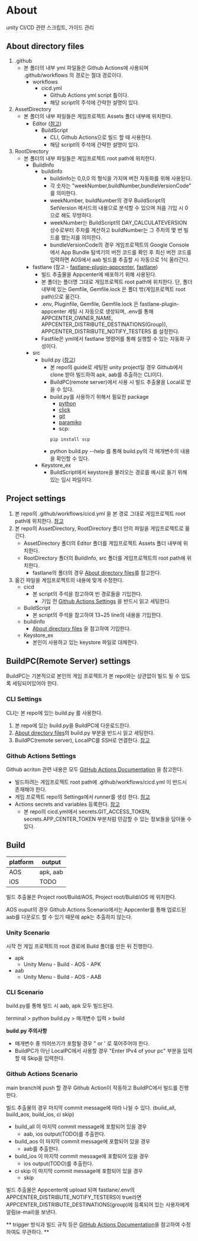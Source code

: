 # About

unity CI/CD 관련 스크립트, 가이드 관리

## About directory files

1. .github
   - 본 폴더의 내부 yml 파일들은 Github Actions에 사용되며 .github/workflows 의 경로는 절대 경로이다.
     - workflows
       - cicd.yml
         - Github Actions yml script 틀이다.
         - 해당 script의 주석에 간략한 설명이 있다.
2. AssetDirectory
   - 본 폴더의 내부 파일들은 게임프로젝트 Assets 폴더 내부에 위치한다.
     - Editor ([참고](https://docs.unity3d.com/Manual/SpecialFolders.html))
       - BuildScript
         - CLI, Github Actions으로 빌드 할 때 사용한다.
         - 해당 script의 주석에 간략한 설명이 있다.
3. RootDirectory
   - 본 폴더의 내부 파일들은 게임프로젝트 root path에 위치한다.
     - BuildInfo
       - buildinfo
         - buildinfo는 0,0,0 의 형식을 가지며 버전 자동화를 위해 사용된다.
         - 각 숫자는 "weekNumber,buildNumber,bundleVersionCode" 를 의미한다.
         - weekNumber, buildNumber의 경우 BuildScript의 SetVersion 메서드의 내용으로 분석할 수 있으며 처음 기입 시 0으로 해도 무방하다.
         - weekNumber는 BuildScript의 DAY_CALCULATEVERSION 상수로부터 주차를 계산하고 buildNumber는 그 주차의 몇 번 빌드를 했는지를 의미한다.
         - bundleVersionCode의 경우 게임프로젝트의 Google Console에서 App Bundle 탐색기의 버전 코드를 확인 후 최신 버전 코드를 입력하면 AOS에서 aab 빌드를 추출할 시 자동으로 1식 올라간다.
     - fastlane (참고 - [fastlane-plugin-appcenter](https://github.com/microsoft/fastlane-plugin-appcenter), [fastlane](https://docs.fastlane.tools/))
       - 빌드 추출물을 Appcenter에 배포하기 위해 사용된다.
       - 본 폴더는 폴더명 그대로 게임프로젝트 root path에 위치한다. 단, 폴더 내부에 있는 Gemfile, Gemfile.lock 은 폴더 밖(게임프로젝트 root path)으로 옮긴다.
       - .env, Pluginfile, Gemfile, Gemfile.lock 은 fastlane-plugin-appcenter 세팅 시 자동으로 생성되며, .env를 통해 APPCENTER_OWNER_NAME, APPCENTER_DISTRIBUTE_DESTINATIONS(Group)), APPCENTER_DISTRIBUTE_NOTIFY_TESTERS 를 설정한다. 
       - Fastfile은 yml에서 fastlane 명령어를 통해 실행할 수 있는 자동화 구성이다.
     - src
       - build.py ([참고](https://docs.unity3d.com/kr/2021.3/Manual/EditorCommandLineArguments.html))
         - 본 repo의 guide로 세팅된 unity project일 경우 Github에서 clone 받아 빌드하여 apk, aab를 추출하는 CLI이다.
         - BuildPC(remote server)에서 사용 시 빌드 추출물을 Local로 받을 수 있다.
         - build.py를 사용하기 위해서 필요한 package
           - [python](https://www.python.org/downloads/)
           - [click](https://click.palletsprojects.com/en/8.1.x/quickstart/)
           - [git](https://gitpython.readthedocs.io/en/stable/intro.html?highlight=pip%20install%20gitpython#installing-gitpython)
           - [paramiko](https://www.paramiko.org/installing.html)
           - scp:
           ```
           pip install scp
           ```
         - python build.py --help 를 통해 build.py의 각 매개변수의 내용을 확인할 수 있다.
       - Keystore_ex
         - BuildScript에서 keystore을 불러오는 경로를 예시로 들기 위해 있는 임시 파일이다.

## Project settings

1. 본 repo의 .github/workflows/cicd.yml 을 본 경로 그대로 게임프로젝트 root path에 위치한다. [참고](https://docs.github.com/en/actions/quickstart)
2. 본 repo의 AssetDirectory, RootDirectory 폴더 안의 파일을 게임프로젝트로 옮긴다.
      - AssetDirectory 폴더의 Editor 폴더를 게임프로젝트 Assets 폴더 내부에 위치한다.
      - RootDirectory 폴더의 BuildInfo, src 폴더를 게임프로젝트의 root path에 위치한다.
        - fastlane의 폴더의 경우 [About directory files](#about-directory-files)를 참고한다.
3. 옮긴 파일을 게임프로젝트의 내용에 맞게 수정한다.
      - cicd
        - 본 script의 주석을 참고하여 빈 경로들을 기입한다.
          - 기입 전 [Github Actions Settings](#github-actions-settings) 을 반드시 읽고 세팅한다.
      - BuildScript
        - 본 script의 주석을 참고하여 13~25 line의 내용을 기입한다.
      - buildinfo
        - [About directory files](#about-directory-files) 을 참고하여 기입한다.
      - Keystore_ex
        - 본인이 사용하고 있는 keystore 파일로 대체한다.

## BuildPC(Remote Server) settings

BuildPC는 기본적으로 본인의 게임 프로젝트가 본 repo와는 상관없이 빌드 될 수 있도록 세팅되어있어야 한다.

### CLI Settings

CLI는 본 repo에 있는 build.py 를 사용한다.

1. 본 repo에 있는 build.py을 BuildPC에 다운로드한다.
2. [About directory files](#About-directory-files)의 build.py 부분을 반드시 읽고 세팅한다.
3. BuildPC(remote server), LocalPC를 SSH로 연결한다. [참고](https://learn.microsoft.com/ko-kr/windows-server/administration/openssh/openssh_install_firstuse)

### Github Actions Settings

Github acriton 관련 내용은 모두 [GitHub Actions Documentation](https://docs.github.com/actions) 을 참고한다.

- 빌드하려는 게임프로젝트 root path에 .github/workflows/cicd.yml 이 반드시 존재해야 한다.
- 게임 프로젝트 repo의 Settings에서 runner를 생성 한다. [참고](https://docs.github.com/en/actions/hosting-your-own-runners/adding-self-hosted-runners)
- Actions secrets and variables 등록한다. [참고](https://docs.github.com/en/actions/security-guides/automatic-token-authentication)
  - 본 repo의 cicd.yml에서 secrets.GIT_ACCESS_TOKEN, secrets.APP_CENTER_TOKEN 부분처럼 민감할 수 있는 정보들을 담아둘 수 있다.

## Build

| platform  | output   |
| --------- | -------- |
| AOS       | apk, aab |
| iOS       |   TODO   |

빌드 추출물은 Project root/Build/AOS, Project root/Build/iOS 에 위치한다.

AOS ouput의 경우 Github Actions Scenario에서는 Appcenter를 통해 업로드된 aab를 다운로드 할 수 있기 때문에 apk는 추출하지 않는다.

### Unity Scenario

시작 전 게임 프로젝트의 root 경로에 Build 폴더를 만든 뒤 진행한다.

- apk
  - Unity Menu - Build - AOS - APK
- aab
  - Unity Menu - Build - AOS - AAB

### CLI Scenario

build.py를 통해 빌드 시 aab, apk 모두 빌드된다.

terminal > python build.py > 매개변수 입력 > build

**build.py 주의사항**
- 매개변수 중 띄어쓰기가 포함될 경우 " or ' 로 묶어주어야 한다.
- BuildPC가 아닌 LocalPC에서 사용할 경우 "Enter IPv4 of your pc" 부분을 입력할 때 Skip을 입력한다.

### Github Actions Scenario

main branch에 push 할 경우 Github Action이 작동하고 BuildPC에서 빌드를 진행한다.

빌드 추출물의 경우 마지막 commit message에 따라 나뉠 수 있다. (build_all, build_aos, build_ios, ci skip)

- build_all 이 마지막 commit message에 포함되어 있을 경우
  - aab, ios output(TODO)를 추출한다.
- build_aos 이 마지막 commit message에 포함되어 있을 경우
  - aab를 추출한다.
- build_ios 이 마지막 commit message에 포함되어 있을 경우
  - ios output(TODO)를 추출한다.
- ci skip 이 마지막 commit message에 포함되어 있을 경우
  - skip

빌드 추출물은 Appcenter에 upload 되며 fastlane/.env의 APPCENTER_DISTRIBUTE_NOTIFY_TESTERS이 true라면 APPCENTER_DISTRIBUTE_DESTINATIONS(group)에 등록되어 있는 사용자에게 알림(e-mail)을 보낸다.

** trigger 방식과 빌드 규칙 등은 [GitHub Actions Documentation](https://docs.github.com/actions)을 참고하여 수정하여도 무관하다. **
